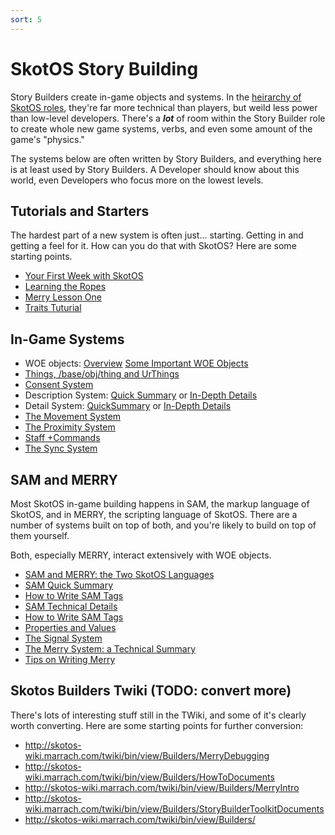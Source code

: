```yaml
---
sort: 5
---
```

# SkotOS Story Building

Story Builders create in-game objects and systems. In the [heirarchy of SkotOS roles](../Basics/Roles.md), they're far more technical than players, but weild less power than low-level developers. There's a ***lot*** of room within the Story Builder role to create whole new game systems, verbs, and even some amount of the game's "physics."

The systems below are often written by Story Builders, and everything here is at least used by Story Builders. A Developer should know about this world, even Developers who focus more on the lowest levels.

## Tutorials and Starters

The hardest part of a new system is often just... starting. Getting in and getting a feel for it. How can you do that with SkotOS? Here are some starting points.

* [Your First Week with SkotOS](../FirstWeek/)
* [Learning the Ropes](./Learning-the-Ropes.md)
* [Merry Lesson One](./MerryLesson1.md)
* [Traits Tuturial](./TraitsTutorial.md)

## In-Game Systems

* WOE objects: [Overview](./woe_workflow.md) [Some Important WOE Objects](./Key_Woe_Objects.md)
* [Things, /base/obj/thing and UrThings](./ThingsAndUrThings.md)
* [Consent System](./ConsentSystem.md)
* Description System: [Quick Summary](./DescriptionSystemQuickSummary.md) or [In-Depth Details](./DescriptionSystem.md)
* Detail System: [QuickSummary](./DetailSystemQuickSummary.md) or [In-Depth Details](./DetailSystem.md)
* [The Movement System](./MovementSystem.md)
* [The Proximity System](./ProximitySystem.md)
* [Staff +Commands](./Staff_Plus_Commands.md)
* [The Sync System](./SyncSystem.md)

## SAM and MERRY

Most SkotOS in-game building happens in SAM, the markup language of SkotOS, and in MERRY, the scripting language of SkotOS. There are a number of systems built on top of both, and you're likely to build on top of them yourself.

Both, especially MERRY, interact extensively with WOE objects.

* [SAM and MERRY: the Two SkotOS Languages](./LanguageExplanation.md)
* [SAM Quick Summary](./QuickSummarySAMSystem.md)
* [How to Write SAM Tags](./HowToWriteSAMTags.md)
* [SAM Technical Details](./SamIntro.md)
* [How to Write SAM Tags](./HowToWriteSAMTags.md)
* [Properties and Values](./PropertiesAndValues.md)
* [The Signal System](./SignalSystem.md)
* [The Merry System: a Technical Summary](./MerrySystem.md)
* [Tips on Writing Merry](./MerryTips.md)

## Skotos Builders Twiki (TODO: convert more)

There's lots of interesting stuff still in the TWiki, and some of it's clearly worth converting. Here are some starting points for further conversion:

* http://skotos-wiki.marrach.com/twiki/bin/view/Builders/MerryDebugging
* http://skotos-wiki.marrach.com/twiki/bin/view/Builders/HowToDocuments
* http://skotos-wiki.marrach.com/twiki/bin/view/Builders/MerryIntro
* http://skotos-wiki.marrach.com/twiki/bin/view/Builders/StoryBuilderToolkitDocuments
* http://skotos-wiki.marrach.com/twiki/bin/view/Builders/
